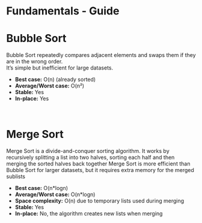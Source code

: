 # Fundamentals - Guide

# Bubble Sort

Bubble Sort repeatedly compares adjacent elements and swaps them if they are in the wrong order.  
It’s simple but inefficient for large datasets.

- **Best case:** O(n) (already sorted)
- **Average/Worst case:** O(n²)
- **Stable:** Yes
- **In-place:** Yes

<br>

# Merge Sort

Merge Sort is a divide-and-conquer sorting algorithm.
It works by recursively splitting a list into two halves, sorting each half and then merging the sorted halves back together
Merge Sort is more efficient than Bubble Sort for larger datasets, but it requires extra memory for the merged sublists

- **Best case:** O(n*logn)
- **Average/Worst case:** O(n*logn)
- **Space complexity:** O(n) due to temporary lists used during merging
- **Stable:** Yes
- **In-place:** No, the algorithm creates new lists when merging
